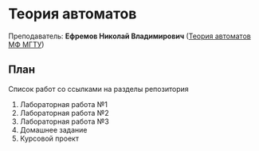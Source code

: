 # Теория автоматов

Преподаватель: **Ефремов Николай Владимирович** ([Теория автоматов МФ МГТУ](https://mf.bmstu.ru/info/faculty/kf/caf/k3/subjects/automata_theory/))

## План

Список работ со ссылками на разделы репозитория

1. Лабораторная работа №1
2. Лабораторная работа №2
3. Лабораторная работа №3
4. Домашнее задание
5. Курсовой проект

